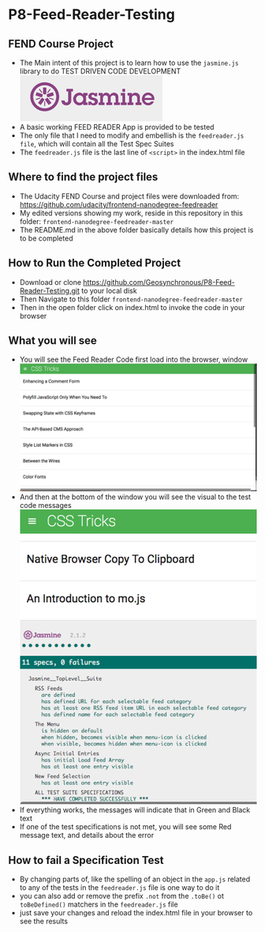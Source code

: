 # P8-Feed-Reader-Testing
## FEND Course Project
- The Main intent of this project is to learn how to use the `jasmine.js` library to do TEST DRIVEN CODE DEVELOPMENT ![JasmneLibrary Logo](https://github.com/Geosynchronous/P8-Feed-Reader-Testing/blob/master/DocImages/Screen%20Shot%202016-11-23%20at%203.32.27%20PM.png)
- A basic working FEED READER App is provided to be tested
- The only file that I need to modify and embellish is the `feedreader.js file`, which will contain all the Test Spec Suites
- The `feedreader.js` file is the last line of `<script>` in the index.html file

## Where to find the project files
- The Udacity FEND Course and project files were downloaded from: https://github.com/udacity/frontend-nanodegree-feedreader
- My edited versions showing my work, reside in this repository in this folder: `frontend-nanodegree-feedreader-master`
- The README.md in the above folder basically details how this project is to be completed

## How to Run the Completed Project
- Download or clone https://github.com/Geosynchronous/P8-Feed-Reader-Testing.git to your local disk
- Then Navigate to this folder `frontend-nanodegree-feedreader-master`
- Then in the open folder click on index.html to invoke the code in your browser

## What you will see
- You will see the Feed Reader Code first load into the browser, window ![Feedreader Screenshot](https://github.com/Geosynchronous/P8-Feed-Reader-Testing/blob/master/DocImages/Screen%20Shot%202016-11-23%20at%203.13.03%20PM.png)
- And then at the bottom of the window you will see the visual to the test code messages ![Jasmine Test Suite Screenshot](https://github.com/Geosynchronous/P8-Feed-Reader-Testing/blob/master/DocImages/Screen%20Shot%202016-11-23%20at%203.13.42%20PM.png)
- If everything works, the messages will indicate that in Green and Black text
- If one of the test specifications is not met, you will see some Red message text, and details about the error

## How to fail a Specification Test
- By changing parts of, like the spelling of an object in the `app.js` related to any of the tests in the `feedreader.js` file is one way to do it
- you can also add or remove the prefix `.not` from the `.toBe()` ot `toBeDefined()` matchers in the `feedreader.js` file
- just save your changes and reload the index.html file in your browser to see the results
